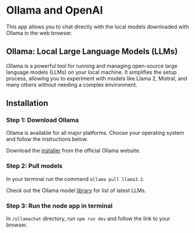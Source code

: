 # Ollama and OpenAI
This app allows you to chat directly with the local models downloaded with Ollama in the web browser.

## Ollama: Local Large Language Models (LLMs)
Ollama is a powerful tool for running and managing open-source large language models (LLMs) on your local machine. It simplifies the setup process, allowing you to experiment with models like Llama 2, Mistral, and many others without needing a complex environment.


## Installation
### Step 1: Download Ollama
Ollama is available for all major platforms. Choose your operating system and follow the instructions below.

Download the [installer](https://ollama.com/download) from the official Ollama website.

### Step 2: Pull models
In your terminal run the command ```ollama pull llama3.2```.

Check out the Ollama model [library](https://ollama.com/library) for list of latest LLMs.

### Step 3: Run the node app in terminal
In ```/ollamachat``` directory, run ```npm run dev``` and follow the link to your browser.
